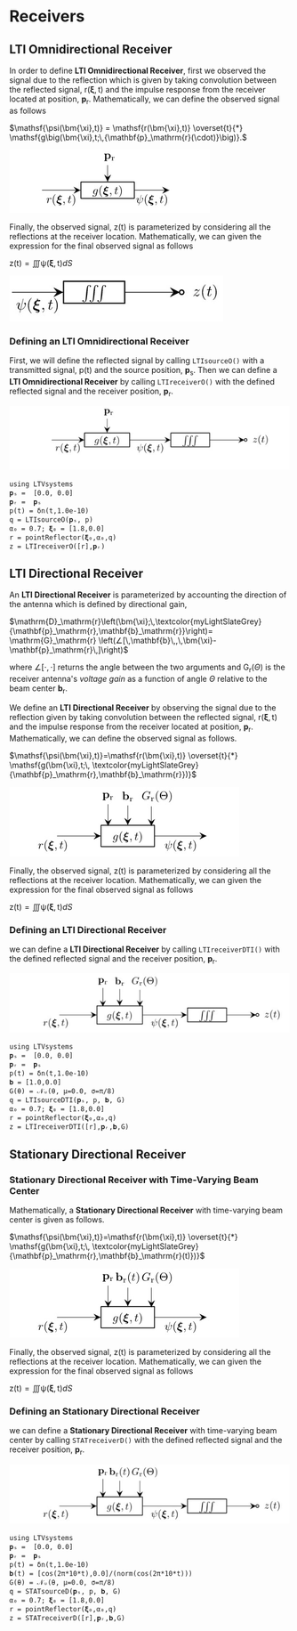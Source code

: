 # Receivers

## LTI Omnidirectional Receiver

In order to define **LTI Omnidirectional Receiver**, first we observed the signal due to the reflection which is given by taking convolution between the reflected signal, $\mathsf{r(\bm{\xi},t)}$ and the impulse response from the receiver located at position, $\mathbf{p}_\mathrm{r}$. Mathematically, we can define the observed signal
as follows

$\mathsf{\psi(\bm{\xi},t)} = \mathsf{r(\bm{\xi},t)} \overset{t}{*} \mathsf{g\big(\bm{\xi},t;\,{\mathbf{p}_\mathrm{r}(\cdot)}\big)}.$

![](https://raw.githubusercontent.com/NMSU-ISA/LTVsystems/main/docs/src/assets/LTI_BD_Psi.png)

Finally, the observed signal, $\mathsf{z(t)}$ is parameterized by considering
all the reflections at the receiver location. Mathematically, we can given the expression for the final observed signal as follows

$\mathsf{z(t)} = ∭ \mathsf{\psi(\bm{\xi},t)} dS$

![](https://raw.githubusercontent.com/NMSU-ISA/LTVsystems/main/docs/src/assets/LTI_BD_Listeners.png)

### Defining an LTI Omnidirectional Receiver

First, we will define the reflected signal by  calling `LTIsourceO()` with a transmitted signal, $\mathsf{p(t)}$
and the source position, $\mathbf{p}_\mathrm{s}$. Then
we can define a  **LTI Omnidirectional Receiver** by calling `LTIreceiverO()` with the defined reflected signal and the receiver position, $\mathbf{p}_\mathrm{r}$.

![](https://raw.githubusercontent.com/NMSU-ISA/LTVsystems/main/docs/src/assets/LTI_BD_Receivers.png)
```@example
using LTVsystems
𝐩ₛ =  [0.0, 0.0]
𝐩ᵣ =  𝐩ₛ
p(t) = δn(t,1.0e-10)
q = LTIsourceO(𝐩ₛ, p)
α₀ = 0.7; 𝛏₀ = [1.8,0.0]
r = pointReflector(𝛏₀,α₀,q)
z = LTIreceiverO([r],𝐩ᵣ)
```

## LTI Directional Receiver

An **LTI Directional Receiver** is parameterized by accounting the direction of the antenna which is defined by directional gain,

$\mathrm{D}_\mathrm{r}\left(\bm{\xi};\,\textcolor{myLightSlateGrey}
{\mathbf{p}_\mathrm{r},\mathbf{b}_\mathrm{r}}\right)= \mathrm{G}_\mathrm{r}
\left(∠[\,\mathbf{b}\,,\,\bm{\xi}-\mathbf{p}_\mathrm{r}\,]\right)$

where $∠[⋅,⋅]$ returns the angle between the two arguments and $\mathrm{G}_\mathrm{r}(\Theta)$
is the receiver antenna's $\textit{voltage gain}$ as a function of angle $\Theta$ relative to the beam center $\mathbf{b}_\mathrm{r}$.

We define an **LTI Directional Receiver** by observing the signal due to the reflection given by taking convolution between the reflected signal, $\mathsf{r(\bm{\xi},t)}$ and the impulse response from the receiver located at position, $\mathbf{p}_\mathrm{r}$.
Mathematically, we can define the observed signal as follows.


$\mathsf{\psi(\bm{\xi},t)}=\mathsf{r(\bm{\xi},t)} \overset{t}{*} \mathsf{g(\bm{\xi},t;\,
\textcolor{myLightSlateGrey}{\mathbf{p}_\mathrm{r},\mathbf{b}_\mathrm{r}})}$

![](https://raw.githubusercontent.com/NMSU-ISA/LTVsystems/main/docs/src/assets/LTI_ReceiverDTI.png)

Finally, the observed signal, $\mathsf{z(t)}$ is parameterized by considering
all the reflections at the receiver location. Mathematically, we can given the expression for the final observed signal as follows

$\mathsf{z(t)} = ∭ \mathsf{\psi(\bm{\xi},t)} dS$

### Defining an LTI Directional Receiver

we can define a  **LTI Directional Receiver** by calling `LTIreceiverDTI()` with the defined reflected signal and the receiver position, $\mathbf{p}_\mathrm{r}$.

![](https://raw.githubusercontent.com/NMSU-ISA/LTVsystems/main/docs/src/assets/LTI_ReceiversDTIobs.png)

```@example
using LTVsystems
𝐩ₛ =  [0.0, 0.0]
𝐩ᵣ =  𝐩ₛ
p(t) = δn(t,1.0e-10)
𝐛 = [1.0,0.0]
G(θ) = 𝒩ᵤ(θ, μ=0.0, σ=π/8)
q = LTIsourceDTI(𝐩ₛ, p, 𝐛, G)
α₀ = 0.7; 𝛏₀ = [1.8,0.0]
r = pointReflector(𝛏₀,α₀,q)
z = LTIreceiverDTI([r],𝐩ᵣ,𝐛,G)
```
## Stationary Directional Receiver

### Stationary Directional Receiver with Time-Varying Beam Center

Mathematically, a **Stationary Directional Receiver** with time-varying beam center is given as follows.

$\mathsf{\psi(\bm{\xi},t)}=\mathsf{r(\bm{\xi},t)} \overset{t}{*} \mathsf{g(\bm{\xi},t;\,
\textcolor{myLightSlateGrey}{\mathbf{p}_\mathrm{r},\mathbf{b}_\mathrm{r}(t)})}$

![](https://raw.githubusercontent.com/NMSU-ISA/LTVsystems/main/docs/src/assets/LTI_ReceiverD.png)

Finally, the observed signal, $\mathsf{z(t)}$ is parameterized by considering
all the reflections at the receiver location. Mathematically, we can given the expression for the final observed signal as follows

$\mathsf{z(t)} = ∭ \mathsf{\psi(\bm{\xi},t)} dS$

### Defining an Stationary Directional Receiver

we can define a  **Stationary Directional Receiver** with time-varying beam center by calling `STATreceiverD()` with the defined reflected signal and the receiver position, $\mathbf{p}_\mathrm{r}$.

![](https://raw.githubusercontent.com/NMSU-ISA/LTVsystems/main/docs/src/assets/LTI_ReceiversDobs.png)

```@example
using LTVsystems
𝐩ₛ =  [0.0, 0.0]
𝐩ᵣ =  𝐩ₛ
p(t) = δn(t,1.0e-10)
𝐛(t) = [cos(2π*10*t),0.0]/(norm(cos(2π*10*t)))
G(θ) = 𝒩ᵤ(θ, μ=0.0, σ=π/8)
q = STATsourceD(𝐩ₛ, p, 𝐛, G)
α₀ = 0.7; 𝛏₀ = [1.8,0.0]
r = pointReflector(𝛏₀,α₀,q)
z = STATreceiverD([r],𝐩ᵣ,𝐛,G)
```
